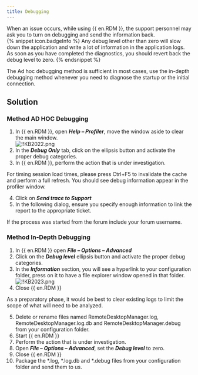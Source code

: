 ```yaml
---
title: Debugging
---
```

When an issue occurs, while using {{ en.RDM }}, the support personnel may ask you to turn on debugging and send the information back.  
{% snippet icon.badgeInfo %}
Any debug level other than zero will slow down the application and write a lot of information in the application logs. As soon as you have completed the diagnostics, you should revert back the debug level to zero.
{% endsnippet %}  

The Ad hoc debugging method is sufficient in most cases, use the in-depth debugging method whenever you need to diagnose the startup or the initial connection.
## Solution
### Method AD HOC Debugging
1. In {{ en.RDM }}, open ***Help – Profiler***, move the window aside to clear the main window.  
![!!KB2022.png](https://webdevolutions.azureedge.net/docs/en/kb/KB2022.png)
1. In the ***Debug Only*** tab, click on the ellipsis button and activate the proper debug categories.
1. In {{ en.RDM }}, perform the action that is under investigation.  

For timing session load times, please press Ctrl+F5 to invalidate the cache and perform a full refresh. You should see debug information appear in the profiler window.  

4. Click on ***Send trace to Support***
1. In the following dialog, ensure you specify enough information to link the report to the appropriate ticket.  

If the process was started from the forum include your forum username.
### Method In-Depth Debugging
1. In {{ en.RDM }} open ***File – Options – Advanced***
1. Click on the ***Debug level*** ellipsis button and activate the proper debug categories.
1. In the ***Information*** section, you will see a hyperlink to your configuration folder, press on it to have a file explorer window opened in that folder.  
![!!KB2023.png](https://webdevolutions.azureedge.net/docs/en/kb/KB2023.png)
1. Close {{ en.RDM }}  

As a preparatory phase, it would be best to clear existing logs to limit the scope of what will need to be analyzed.  

5. Delete or rename files named RemoteDesktopManager.log, RemoteDesktopManager.log.db and RemoteDesktopManager.debug from your configuration folder.
1. Start {{ en.RDM }}
1. Perform the action that is under investigation.
1. Open ***File – Options – Advanced***, set the ***Debug level*** to zero.
1. Close {{ en.RDM }}
1. Package the *.log, *.log.db and *.debug files from your configuration folder and send them to us.
